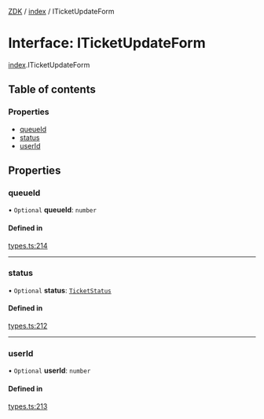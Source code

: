 [ZDK](../README.md) / [index](../modules/index.md) / ITicketUpdateForm

# Interface: ITicketUpdateForm

[index](../modules/index.md).ITicketUpdateForm

## Table of contents

### Properties

- [queueId](index.ITicketUpdateForm.md#queueid)
- [status](index.ITicketUpdateForm.md#status)
- [userId](index.ITicketUpdateForm.md#userid)

## Properties

### queueId

• `Optional` **queueId**: `number`

#### Defined in

[types.ts:214](https://github.com/innovtech-developers/zdk/blob/e93f80c6da43b38f329b603694abcf30af4f5a5d/src/types.ts#L214)

___

### status

• `Optional` **status**: [`TicketStatus`](../modules/index.md#ticketstatus)

#### Defined in

[types.ts:212](https://github.com/innovtech-developers/zdk/blob/e93f80c6da43b38f329b603694abcf30af4f5a5d/src/types.ts#L212)

___

### userId

• `Optional` **userId**: `number`

#### Defined in

[types.ts:213](https://github.com/innovtech-developers/zdk/blob/e93f80c6da43b38f329b603694abcf30af4f5a5d/src/types.ts#L213)
